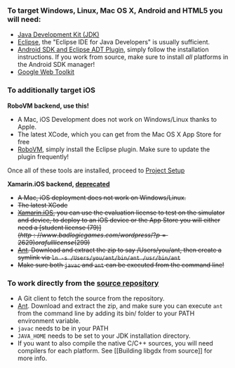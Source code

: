 ### To target Windows, Linux, Mac OS X, Android and HTML5 you will need:

  * [Java Development Kit (JDK)](http://www.oracle.com/technetwork/java/javase/downloads/index.html)
  * [Eclipse](http://www.eclipse.org/downloads/), the "Eclipse IDE for Java Developers" is usually sufficient.
  * [Android SDK and Eclipse ADT Plugin](http://developer.android.com/sdk/installing.html), simply follow the installation instructions. If you work from source, make sure to install *all* platforms in the Android SDK manager!
  * [Google Web Toolkit](https://developers.google.com/web-toolkit/usingeclipse)

### To additionally target iOS

**RoboVM backend, use this!**
  * A Mac, iOS Development does not work on Windows/Linux thanks to Apple.
  * The latest XCode, which you can get from the Mac OS X App Store for free
  * [RoboVM](http://www.robovm.org/docs.html#eclipse), simply install the Eclipse plugin. Make sure to update the plugin frequently!

Once all of these tools are installed, proceed to [Project Setup](https://github.com/libgdx/libgdx/wiki/Project-setup%2C-running-%26-debugging)

**Xamarin.iOS backend, [deprecated](http://www.badlogicgames.com/wordpress/?p=3156)**
  * ~~A Mac, iOS deployment does not work on Windows/Linux.~~
  * ~~The latest XCode~~
  * ~~[Xamarin.iOS](http://xamarin.com/download), you can use the evaluation license to test on the simulator and device, to deploy to an iOS device or the App Store you will either need a [student license (79$)](http://www.badlogicgames.com/wordpress/?p=2629 ) or a full license (299$)~~
  * ~~[Ant](http://tweedo.com/mirror/apache//ant/binaries/apache-ant-1.8.4-bin.zip). Download and extract the zip to say /Users/you/ant, then create a symlink via `ln -s /Users/you/ant/bin/ant /usr/bin/ant`~~
  * ~~Make sure both `javac` and `ant` can be executed from the command line!~~


### To work directly from the [source repository](https://github.com/libgdx/libgdx)
  * A Git client to fetch the source from the repository.
  * [Ant](http://ant.apache.org/bindownload.cgi). Download and extract the zip, and make sure you can execute `ant` from the command line by adding its bin/ folder to your PATH environment variable.
  * `javac` needs to be in your PATH
  * `JAVA_HOME` needs to be set to your JDK installation directory.  
  * If you want to also compile the native C/C++ sources, you will need compilers for each platform. See [[Building libgdx from source]] for more info.